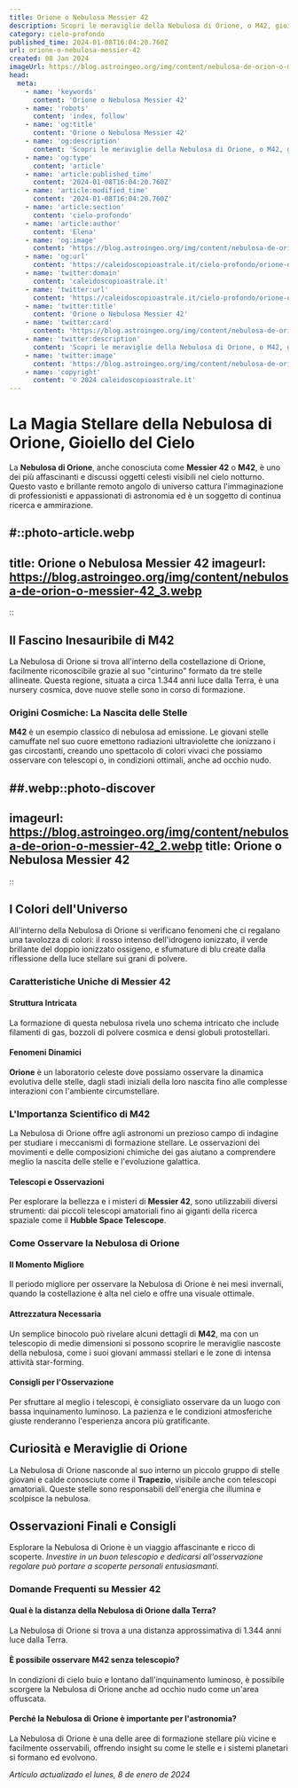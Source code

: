 ```yaml
---
title: Orione o Nebulosa Messier 42
description: Scopri le meraviglie della Nebulosa di Orione, o M42, gioiello del cielo invernale. Entra nelluniverso di stelle e misteri con il nostro blog!
category: cielo-profondo
published_time: 2024-01-08T16:04:20.760Z
url: orione-o-nebulosa-messier-42
created: 08 Jan 2024
imageUrl: https://blog.astroingeo.org/img/content/nebulosa-de-orion-o-messier-42_3.webp
head:
  meta:
    - name: 'keywords'
      content: 'Orione o Nebulosa Messier 42'
    - name: 'robots'
      content: 'index, follow'
    - name: 'og:title'
      content: 'Orione o Nebulosa Messier 42'
    - name: 'og:description'
      content: 'Scopri le meraviglie della Nebulosa di Orione, o M42, gioiello del cielo invernale. Entra nelluniverso di stelle e misteri con il nostro blog!'
    - name: 'og:type'
      content: 'article'
    - name: 'article:published_time'
      content: '2024-01-08T16:04:20.760Z'
    - name: 'article:modified_time'
      content: '2024-01-08T16:04:20.760Z'
    - name: 'article:section'
      content: 'cielo-profondo'
    - name: 'article:author'
      content: 'Elena'
    - name: 'og:image'
      content: 'https://blog.astroingeo.org/img/content/nebulosa-de-orion-o-messier-42_3.webp'
    - name: 'og:url'
      content: 'https://caleidoscopioastrale.it/cielo-profondo/orione-o-nebulosa-messier-42'
    - name: 'twitter:domain'
      content: 'caleidoscopioastrale.it'
    - name: 'twitter:url'
      content: 'https://caleidoscopioastrale.it/cielo-profondo/orione-o-nebulosa-messier-42'
    - name: 'twitter:title'
      content: 'Orione o Nebulosa Messier 42'
    - name: 'twitter:card'
      content: 'https://blog.astroingeo.org/img/content/nebulosa-de-orion-o-messier-42_3.webp'
    - name: 'twitter:description'
      content: 'Scopri le meraviglie della Nebulosa di Orione, o M42, gioiello del cielo invernale. Entra nelluniverso di stelle e misteri con il nostro blog!'
    - name: 'twitter:image'
      content: 'https://blog.astroingeo.org/img/content/nebulosa-de-orion-o-messier-42_3.webp'
    - name: 'copyright'
      content: '© 2024 caleidoscopioastrale.it'
---
```

# La Magia Stellare della Nebulosa di Orione, Gioiello del Cielo

La **Nebulosa di Orione**, anche conosciuta come **Messier 42** o **M42**, è uno dei più affascinanti e discussi oggetti celesti visibili nel cielo notturno. Questo vasto e brillante remoto angolo di universo cattura l'immaginazione di professionisti e appassionati di astronomia ed è un soggetto di continua ricerca e ammirazione.

#::photo-article.webp
---
title: Orione o Nebulosa Messier 42
imageurl: https://blog.astroingeo.org/img/content/nebulosa-de-orion-o-messier-42_3.webp
---
::

## Il Fascino Inesauribile di M42

La Nebulosa di Orione si trova all'interno della costellazione di Orione, facilmente riconoscibile grazie al suo "cinturino" formato da tre stelle allineate. Questa regione, situata a circa 1.344 anni luce dalla Terra, è una nursery cosmica, dove nuove stelle sono in corso di formazione.

### Origini Cosmiche: La Nascita delle Stelle

**M42** è un esempio classico di nebulosa ad emissione. Le giovani stelle camuffate nel suo cuore emettono radiazioni ultraviolette che ionizzano i gas circostanti, creando uno spettacolo di colori vivaci che possiamo osservare con telescopi o, in condizioni ottimali, anche ad occhio nudo.

##.webp::photo-discover
---
imageurl: https://blog.astroingeo.org/img/content/nebulosa-de-orion-o-messier-42_2.webp
title: Orione o Nebulosa Messier 42
---
::

## I Colori dell'Universo

All'interno della Nebulosa di Orione si verificano fenomeni che ci regalano una tavolozza di colori: il rosso intenso dell'idrogeno ionizzato, il verde brillante del doppio ionizzato ossigeno, e sfumature di blu create dalla riflessione della luce stellare sui grani di polvere.

### Caratteristiche Uniche di Messier 42

#### Struttura Intricata
La formazione di questa nebulosa rivela uno schema intricato che include filamenti di gas, bozzoli di polvere cosmica e densi globuli protostellari.

#### Fenomeni Dinamici
**Orione** è un laboratorio celeste dove possiamo osservare la dinamica evolutiva delle stelle, dagli stadi iniziali della loro nascita fino alle complesse interazioni con l'ambiente circumstellare.

### L'Importanza Scientifico di M42

La Nebulosa di Orione offre agli astronomi un prezioso campo di indagine per studiare i meccanismi di formazione stellare. Le osservazioni dei movimenti e delle composizioni chimiche dei gas aiutano a comprendere meglio la nascita delle stelle e l'evoluzione galattica.

#### Telescopi e Osservazioni

Per esplorare la bellezza e i misteri di **Messier 42**, sono utilizzabili diversi strumenti: dai piccoli telescopi amatoriali fino ai giganti della ricerca spaziale come il **Hubble Space Telescope**.

### Come Osservare la Nebulosa di Orione

#### Il Momento Migliore
Il periodo migliore per osservare la Nebulosa di Orione è nei mesi invernali, quando la costellazione è alta nel cielo e offre una visuale ottimale.

#### Attrezzatura Necessaria
Un semplice binocolo può rivelare alcuni dettagli di **M42**, ma con un telescopio di medie dimensioni si possono scoprire le meraviglie nascoste della nebulosa, come i suoi giovani ammassi stellari e le zone di intensa attività star-forming.

#### Consigli per l'Osservazione
Per sfruttare al meglio i telescopi, è consigliato osservare da un luogo con bassa inquinamento luminoso. La pazienza e le condizioni atmosferiche giuste renderanno l'esperienza ancora più gratificante.

## Curiosità e Meraviglie di Orione

La Nebulosa di Orione nasconde al suo interno un piccolo gruppo di stelle giovani e calde conosciute come il **Trapezio**, visibile anche con telescopi amatoriali. Queste stelle sono responsabili dell'energia che illumina e scolpisce la nebulosa.

## Osservazioni Finali e Consigli

Esplorare la Nebulosa di Orione è un viaggio affascinante e ricco di scoperte. *Investire in un buon telescopio e dedicarsi all'osservazione regolare può portare a scoperte personali entusiasmanti.*

### Domande Frequenti su Messier 42

#### Qual è la distanza della Nebulosa di Orione dalla Terra?
La Nebulosa di Orione si trova a una distanza approssimativa di 1.344 anni luce dalla Terra.

#### È possibile osservare M42 senza telescopio?
In condizioni di cielo buio e lontano dall'inquinamento luminoso, è possibile scorgere la Nebulosa di Orione anche ad occhio nudo come un'area offuscata.

#### Perché la Nebulosa di Orione è importante per l'astronomia?
La Nebulosa di Orione è una delle aree di formazione stellare più vicine e facilmente osservabili, offrendo insight su come le stelle e i sistemi planetari si formano ed evolvono.

_Artículo actualizado el lunes, 8 de enero de 2024_